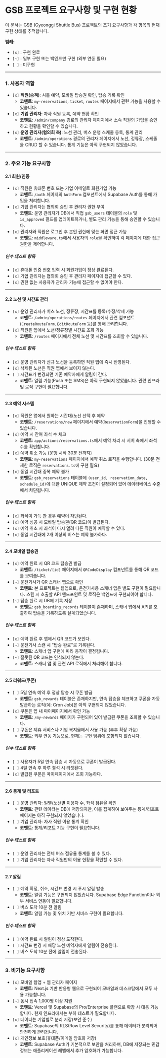 # GSB 프로젝트 요구사항 및 구현 현황

이 문서는 GSB (Gyeonggi Shuttle Bus) 프로젝트의 초기 요구사항과 각 항목의 현재 구현 상태를 추적합니다.

**범례:**
- `[x]` : 구현 완료
- `[~]` : 일부 구현 또는 백엔드만 구현 (외부 연동 필요)
- `[ ]` : 미구현

---

### 1. 사용자 역할

- `[x]` **직원(승객)**: 셔틀 예약, 모바일 탑승권 확인, 탑승 기록 확인
  - **코멘트**: `my-reservations`, `ticket`, `routes` 페이지에서 관련 기능을 사용할 수 있습니다.
- `[x]` **기업 관리자**: 자사 직원 등록, 예약 현황 확인
  - **코멘트**: `/admin/company` 경로의 관리자 페이지에서 소속 직원의 가입을 승인하고 현황을 확인할 수 있습니다.
- `[x]` **운영 관리자(협의회 측)**: 노선 관리, 버스 운행 스케줄 등록, 통계 관리
  - **코멘트**: `/admin/operations` 경로의 관리자 페이지에서 노선, 정류장, 스케줄을 CRUD 할 수 있습니다. 통계 기능은 아직 구현되지 않았습니다.

---

### 2. 주요 기능 요구사항

#### 2.1 회원/인증

- `[x]` 직원은 휴대폰 번호 또는 기업 이메일로 회원가입 가능
  - **코멘트**: `/auth` 페이지의 `AuthForm` 컴포넌트에서 Supabase Auth를 통해 가입을 처리합니다.
- `[x]` 기업 관리자는 협의회 승인 후 관리자 권한 부여
  - **코멘트**: 운영 관리자가 DB에서 직접 `gsb_users` 테이블의 `role` 및 `is_approved` 필드를 업데이트하거나, 별도 관리 기능을 통해 승인할 수 있습니다.
- `[x]` 관리자와 직원은 로그인 후 본인 권한에 맞는 화면 접근 가능
  - **코멘트**: `middleware.ts`에서 사용자의 `role`을 확인하여 각 페이지에 대한 접근 권한을 제어합니다.

##### 인수 테스트 항목
- `[x]` 휴대폰 인증 번호 입력 시 회원가입이 정상 완료된다.
- `[x]` 기업 관리자는 협의회 승인 후 관리자 페이지에 접근할 수 있다.
- `[x]` 권한 없는 사용자가 관리자 기능에 접근할 수 없어야 한다.

---

#### 2.2 노선 및 시간표 관리

- `[x]` 운영 관리자가 버스 노선, 정류장, 시간표를 등록/수정/삭제 가능
  - **코멘트**: `/admin/operations/routes` 페이지에서 관련 컴포넌트(`CreateRouteForm`, `EditRouteForm` 등)를 통해 관리합니다.
- `[x]` 직원은 앱에서 노선/정류장별 시간표 조회 가능
  - **코멘트**: `/routes` 페이지에서 전체 노선 및 시간표를 조회할 수 있습니다.

##### 인수 테스트 항목
- `[x]` 운영 관리자가 신규 노선을 등록하면 직원 앱에 즉시 반영된다.
- `[x]` 삭제된 노선은 직원 앱에서 보이지 않는다.
- `[ ]` 시간표가 변경되면 기존 예약자에게 알림이 간다.
  - **코멘트**: 알림 기능(Push 또는 SMS)은 아직 구현되지 않았습니다. 관련 인프라 및 로직 구현이 필요합니다.

---

#### 2.3 예약 시스템

- `[x]` 직원은 앱에서 원하는 시간대/노선 선택 후 예약
  - **코멘트**: `/reservations/new` 페이지에서 예약(`ReservationForm`)을 진행할 수 있습니다.
- `[x]` 예약 시 잔여 좌석 수 체크
  - **코멘트**: `app/actions/reservations.ts`에서 예약 처리 시 서버 측에서 좌석 수를 확인합니다.
- `[x]` 예약 취소 가능 (운행 시작 30분 전까지)
  - **코멘트**: `my-reservations` 페이지에서 예약 취소 로직을 수행합니다. (30분 전 제한 로직은 `reservations.ts`에 구현 필요)
- `[x]` 동일 시간대 중복 예약 불가
  - **코멘트**: `gsb_reservations` 테이블에 `(user_id, reservation_date, schedule_id)`에 대한 UNIQUE 제약 조건이 설정되어 있어 데이터베이스 수준에서 차단됩니다.

##### 인수 테스트 항목
- `[x]` 좌석이 가득 찬 경우 예약이 차단된다.
- `[x]` 예약 성공 시 모바일 탑승권(QR 코드)이 발급된다.
- `[x]` 예약 취소 시 좌석이 다시 열려 다른 직원이 예약할 수 있다.
- `[x]` 동일 시간대에 2개 이상의 버스는 예약 불가하다.

---

#### 2.4 모바일 탑승권

- `[x]` 예약 완료 시 QR 코드 탑승권 발급
  - **코멘트**: `/ticket/[id]` 페이지에서 `QRCodeDisplay` 컴포넌트를 통해 QR 코드를 보여줍니다.
- `[~]` 운전기사가 QR 스캐너 앱으로 확인
  - **코멘트**: 본 프로젝트는 웹앱으로, 운전기사용 스캐너 앱은 별도 구현이 필요합니다. 스캔 시 호출할 API 엔드포인트 및 로직은 백엔드에 구현되어야 합니다.
- `[~]` 탑승 완료 시 DB에 기록 저장
  - **코멘트**: `gsb_boarding_records` 테이블이 존재하며, 스캐너 앱에서 API를 호출하여 탑승을 기록하도록 설계되었습니다.

##### 인수 테스트 항목
- `[x]` 예약 완료 후 앱에서 QR 코드가 보인다.
- `[~]` 운전기사 스캔 시 "탑승 완료"로 기록된다.
  - **코멘트**: 스캐너 앱 구현에 따라 동작이 결정됩니다.
- `[~]` 잘못된 QR 코드는 인식되지 않는다.
  - **코멘트**: 스캐너 앱 및 관련 API 로직에서 처리해야 합니다.

---

#### 2.5 리워드(쿠폰)

- `[ ]` 5일 연속 예약 후 정상 탑승 시 쿠폰 발급
  - **코멘트**: `gsb_rewards` 테이블은 존재하지만, 연속 탑승을 체크하고 쿠폰을 자동 발급하는 로직(예: Cron Job)은 아직 구현되지 않았습니다.
- `[x]` 쿠폰은 앱 내 마이페이지에서 확인 가능
  - **코멘트**: `/my-rewards` 페이지가 구현되어 있어 발급된 쿠폰을 조회할 수 있습니다.
- `[ ]` 쿠폰은 제휴 서비스나 기업 복지몰에서 사용 가능 (추후 확장 가능)
  - **코멘트**: 외부 연동 기능으로, 현재는 구현 범위에 포함되지 않습니다.

##### 인수 테스트 항목
- `[ ]` 사용자가 5일 연속 탑승 시 자동으로 쿠폰이 발급된다.
- `[ ]` 4일 연속 후 하루 결석 시 리셋된다.
- `[x]` 발급된 쿠폰은 마이페이지에서 조회 가능하다.

---

#### 2.6 통계 및 리포트

- `[ ]` 운영 관리자: 일별/노선별 이용자 수, 좌석 점유율 확인
  - **코멘트**: 관련 데이터는 DB에 저장되지만, 이를 집계하여 보여주는 통계/리포트 페이지는 아직 구현되지 않았습니다.
- `[ ]` 기업 관리자: 자사 직원 이용 통계 확인
  - **코멘트**: 통계/리포트 기능 구현이 필요합니다.

##### 인수 테스트 항목
- `[ ]` 운영 관리자는 전체 버스 점유율 통계를 볼 수 있다.
- `[ ]` 기업 관리자는 자사 직원만의 이용 현황을 확인할 수 있다.

---

#### 2.7 알림

- `[ ]` 예약 확정, 취소, 시간표 변경 시 푸시 알림 발송
  - **코멘트**: 알림 기능은 구현되지 않았습니다. Supabase Edge Function이나 외부 서비스 연동이 필요합니다.
- `[ ]` 버스 도착 10분 전 알림
  - **코멘트**: 알림 기능 및 위치 기반 서비스 구현이 필요합니다.

##### 인수 테스트 항목
- `[ ]` 예약 완료 시 알림이 정상 도착한다.
- `[ ]` 시간표 변경 시 해당 노선 예약자에게 알림이 전송된다.
- `[ ]` 버스 도착 10분 전에 알림이 전송된다.

---

### 3. 비기능 요구사항

- `[x]` 모바일 웹앱 + 웹 관리자 페이지
  - **코멘트**: Next.js 기반 반응형 웹으로 구현되어 모바일과 데스크탑에서 모두 사용 가능합니다.
- `[~]` 동시 접속 1,000명 이상 지원
  - **코멘트**: Vercel 및 Supabase의 Pro/Enterprise 플랜으로 확장 시 대응 가능합니다. 현재 인프라에서는 부하 테스트가 필요합니다.
- `[x]` 데이터는 기업별로 분리 저장(보안 준수)
  - **코멘트**: Supabase의 RLS(Row Level Security)를 통해 데이터가 분리되어 안전하게 관리됩니다.
- `[x]` 개인정보 보호(휴대폰/이메일 암호화 저장)
  - **코멘트**: Supabase Auth가 기본적으로 보안을 처리하며, DB에 저장되는 민감 정보는 애플리케이션 레벨에서 추가 암호화가 가능합니다.
